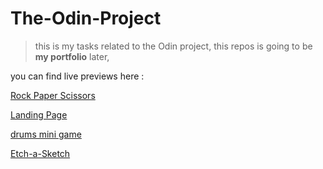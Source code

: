 # The-Odin-Project

> this is my tasks related to the Odin project, this repos is going to be **my portfolio** later,

you can find live previews here :

[Rock Paper Scissors ](https://kikanos.github.io/The-Odin-Project/RockPaperScissors)

[Landing Page](https://kikanos.github.io/The-Odin-Project/LandingPage)

[drums mini game](https://kikanos.github.io/The-Odin-Project/Drums/)

[Etch-a-Sketch](https://kikanos.github.io/The-Odin-Project/Etch-a-Sketch/)
